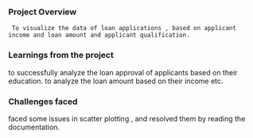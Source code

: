 ### Project Overview

     To visualize the data of loan applications , based on applicant income and loan amount and applicant qualification.


### Learnings from the project

 to successfully analyze the loan approval of applicants based on their education.
    to analyze the loan amount based on their income etc.


### Challenges faced

 faced some issues in scatter plotting , and resolved them by reading the documentation.


